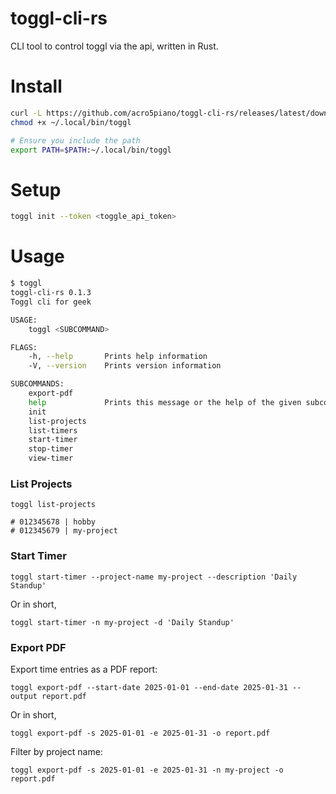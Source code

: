 # toggl-cli-rs

CLI tool to control toggl via the api, written in Rust.

# Install

```bash
curl -L https://github.com/acro5piano/toggl-cli-rs/releases/latest/download/toggl-cli-rs -o ~/.local/bin/toggl
chmod +x ~/.local/bin/toggl

# Ensure you include the path
export PATH=$PATH:~/.local/bin/toggl
```

# Setup

```bash
toggl init --token <toggle_api_token>
```

# Usage

```bash
$ toggl
toggl-cli-rs 0.1.3
Toggl cli for geek

USAGE:
    toggl <SUBCOMMAND>

FLAGS:
    -h, --help       Prints help information
    -V, --version    Prints version information

SUBCOMMANDS:
    export-pdf
    help             Prints this message or the help of the given subcommand(s)
    init
    list-projects
    list-timers
    start-timer
    stop-timer
    view-timer
```

### List Projects

```
toggl list-projects

# 012345678 | hobby
# 012345679 | my-project
```

### Start Timer

```
toggl start-timer --project-name my-project --description 'Daily Standup'
```

Or in short,

```
toggl start-timer -n my-project -d 'Daily Standup'
```

### Export PDF

Export time entries as a PDF report:

```
toggl export-pdf --start-date 2025-01-01 --end-date 2025-01-31 --output report.pdf
```

Or in short,

```
toggl export-pdf -s 2025-01-01 -e 2025-01-31 -o report.pdf
```

Filter by project name:

```
toggl export-pdf -s 2025-01-01 -e 2025-01-31 -n my-project -o report.pdf
```
